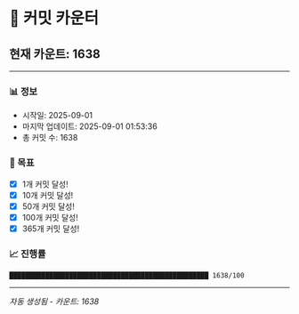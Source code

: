 # 🔢 커밋 카운터

## 현재 카운트: 1638

---

### 📊 정보
- 시작일: 2025-09-01
- 마지막 업데이트: 2025-09-01 01:53:36
- 총 커밋 수: 1638

### 🎯 목표
- [x] 1개 커밋 달성!
- [x] 10개 커밋 달성!
- [x] 50개 커밋 달성!
- [x] 100개 커밋 달성!
- [x] 365개 커밋 달성!

### 📈 진행률
```
██████████████████████████████████████████████████ 1638/100
```

---
*자동 생성됨 - 카운트: 1638*
